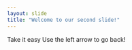 ```yaml
---
layout: slide
title: "Welcome to our second slide!"
---
```

Take it easy
Use the left arrow to go back!
